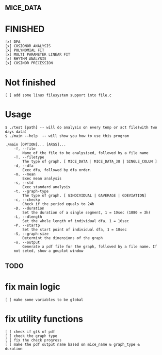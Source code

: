 ## MICE_DATA

# FINISHED 
    [x] DFA 
    [x] COSIONOR ANALYSIS 
    [x] POLYNOMIAL FIT
    [x] MULTI PARAMETER LINEAR FIT 
    [x] RHYTHM ANALYSIS 
    [x] COSINOR PRECESSION

# Not finished
    [ ] add some linux filesystem support into file.c 

# Usage 
    $ ./test [path] -- will do analysis on every temp or act file(with two days data)
    $ ./main --help  -- will show you how to use this program 

    ./main [OPTION]... [ARGS]... 
    	-f, --file
    	    Name of the file to be analysised, followed by a file name
    	-T, --filetype
    	    The type of graph. [ MICE_DATA | MICE_DATA_38 | SINGLE_COLUM ]
    	-d, --dfa
    	    Exec dfa, followed by dfa order.
    	-m, --mean
    	    Exec mean analysis
    	-s, --std
    	    Exec standard analysis
    	-t, --graph-type
    	    The type of graph. [ GINDIVIDUAL | GAVERAGE | GDEVIATION]
    	-c, --checkp
    	    Check if the period equals to 24h
    	-D, --duration
    	    Set the duration of a single segment, 1 = 10sec (1080 = 3h)
    	-L, --dlength
    	    Set the whole length of individual dfa, 1 = 10sec
    	-P, --startp
    	    Set the start point of individual dfa, 1 = 10sec
    	-S, --graph-size
    	    Determint the dimensions of the graph
    	-o, --output
    	    Generate a pdf file for the graph, followed by a file name. If 
    	not seted, show a gnuplot window
    
## TODO 
# fix main logic
    [ ] make some variables to be global 
# fix utility functions 
    [ ] check if gtk of pdf 
    [ ] check the graph type
    [ ] fix the check progress
    [ ] make the pdf output name based on mice_name & graph_type & duration 

